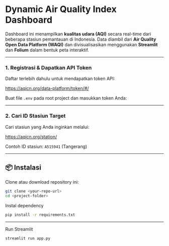 # Dynamic Air Quality Index Dashboard

Dashboard ini menampilkan **kualitas udara (AQI)** secara real-time dari beberapa stasiun pemantauan di Indonesia. Data diambil dari **Air Quality Open Data Platform (WAQI)** dan divisualisasikan menggunakan **Streamlit** dan **Folium** dalam bentuk peta interaktif.

---

### 1. Registrasi & Dapatkan API Token
Daftar terlebih dahulu untuk mendapatkan token API:

https://aqicn.org/data-platform/token/#/

Buat file `.env` pada root project dan masukkan token Anda:

--- 


### 2. Cari ID Stasiun Target
Cari stasiun yang Anda inginkan melalui:

https://aqicn.org/station/

Contoh ID stasiun: `A515941` (Tangerang)

---

## 📦 Instalasi

Clone atau download repository ini:

```sh
git clone <your-repo-url>
cd <project-folder>
```

Instal dependency
```sh
pip install -r requirements.txt
```

---

Run Streamlit
```sh
streamlit run app.py
```
